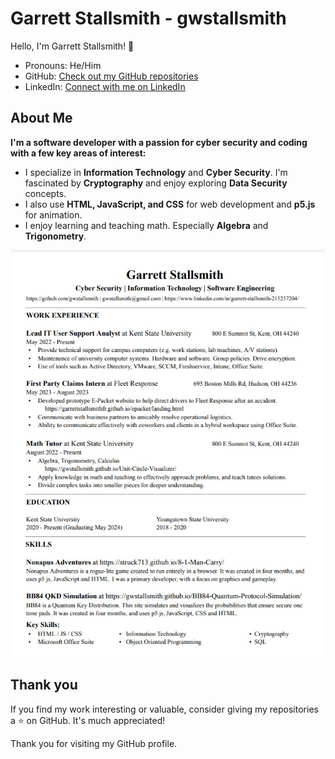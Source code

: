 # Garrett Stallsmith - gwstallsmith

Hello, I'm Garrett Stallsmith! 👋
- Pronouns: He/Him
- GitHub: [Check out my GitHub repositories](https://github.com/gwstallsmith?tab=repositories)
- LinkedIn: [Connect with me on LinkedIn](https://www.linkedin.com/in/garrett-stallsmith-215237204/)

## About Me

**I'm a software developer with a passion for cyber security and coding with a few key areas of interest:**

- I specialize in __Information Technology__ and __Cyber Security__. I'm fascinated by __Cryptography__ and enjoy exploring __Data Security__ concepts.
- I also use __HTML, JavaScript, and CSS__ for web development and __p5.js__ for animation.
- I enjoy learning and teaching math. Especially __Algebra__ and __Trigonometry__.

![Resume](resume.jpg)

## Thank you

If you find my work interesting or valuable, consider giving my repositories a ⭐️ on GitHub. It's much appreciated!

Thank you for visiting my GitHub profile.

